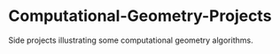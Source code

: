 # Computational-Geometry-Projects
Side projects illustrating some computational geometry algorithms. 
